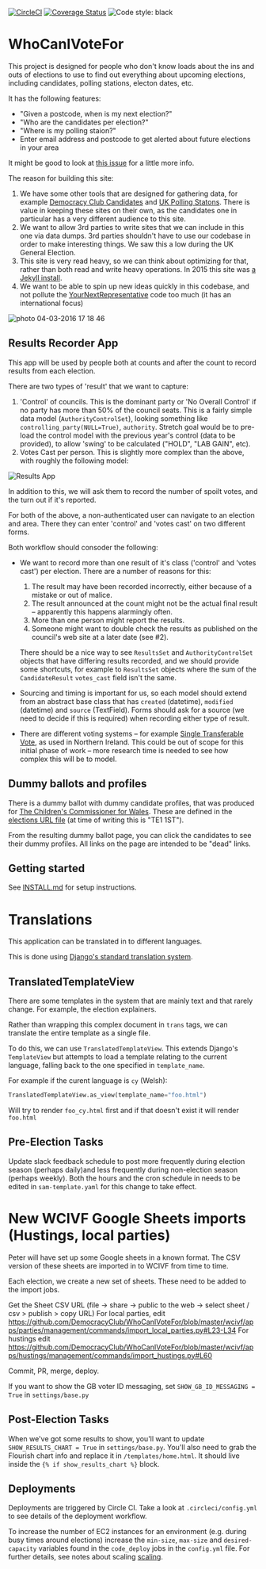 [![CircleCI](https://circleci.com/gh/DemocracyClub/WhoCanIVoteFor.svg?style=svg)](https://circleci.com/gh/DemocracyClub/WhoCanIVoteFor) [![Coverage Status](https://coveralls.io/repos/github/DemocracyClub/WhoCanIVoteFor/badge.svg?branch=master)](https://coveralls.io/github/DemocracyClub/WhoCanIVoteFor?branch=master) ![Code style: black](https://img.shields.io/badge/code%20style-black-000000.svg)

# WhoCanIVoteFor

This project is designed for people who don't know loads about the ins and outs of elections to use to find out everything about upcoming elections, including candidates, polling stations, electon dates, etc.

It has the following features:

* "Given a postcode, when is my next election?"
* "Who are the candidates per election?"
* "Where is my polling staion?"
* Enter email address and postcode to get alerted about future elections in your area

It might be good to look at [this issue](https://github.com/mysociety/yournextrepresentative/issues/584) for a little more info.

The reason for building this site:

1. We have some other tools that are designed for gathering data, for example [Democracy Club Candidates](https://candidates.democracyclub.org.uk/) and [UK Polling Statons](https://wheredoivote.co.uk/).  There is value in keeping these sites on their own, as the candidates one in particular has a very different audience to this site.
2. We want to allow 3rd parties to write sites that we can include in this one via data dumps.  3rd parties shouldn't have to use our codebase in order to make interesting things.  We saw this a low during the UK General Election.
3. This site is very read heavy, so we can think about optimizing for that, rather than both read and write heavy operations.  In 2015 this site was [a Jekyll install](https://github.com/DemocracyClub/YourNextMP-Read).
4. We want to be able to spin up new ideas quickly in this codebase, and not pollute the [YourNextRepresentative](https://github.com/DemocracyClub/YourNextRepresentative) code too much (it has an international focus)


![photo 04-03-2016 17 18 46](https://cloud.githubusercontent.com/assets/739624/13565711/bc9bf7ea-e449-11e5-822b-8322c6a63872.jpg)


## Results Recorder App

This app will be used by people both at counts and after the count to record results from each election.

There are two types of 'result' that we want to capture:

1. 'Control' of councils.  This is the dominant party or 'No Overall Control' if no party has more than 50% of the council seats.  This is a fairly simple data model (`AuthorityControlSet`), looking something like `controlling_party(NULL=True)`, `authority`.  Stretch goal would be to pre-load the control model with the previous year's control (data to be provided), to allow 'swing' to be calculated ("HOLD", "LAB GAIN", etc).
2. Votes Cast per person.  This is slightly more complex than the above, with roughly the following model:

![Results App](results_app.png)

In addition to this, we will ask them to record the number of spoilt votes, and the turn out if it's reported.

For both of the above, a non-authenticated user can navigate to an election and area.  There they can enter 'control' and 'votes cast' on two different forms.

Both workflow should consoder the following:

* We want to record more than one result of it's class ('control' and 'votes cast') per election.  There are a number of reasons for this:

  1. The result may have been recorded incorrectly, either because of a mistake or out of malice.
  2. The result announced at the count might not be the actual final result – apparently this happens alarmingly often.
  3. More than one person might report the results.
  4. Someone might want to double check the results as published on the council's web site at a later date (see #2).

  There should be a nice way to see `ResultsSet` and `AuthorityControlSet` objects that have differing results recorded, and we should provide some shortcuts, for example to `ResultsSet` objects where the sum of the `CandidateResult` `votes_cast` field isn't the same.

* Sourcing and timing is important for us, so each model should extend from an abstract base class that has `created` (datetime), `modified` (datetime) and `source` (TextField).  Forms should ask for a source (we need to decide if this is required) when recording either type of result.

* There are different voting systems – for example [Single Transferable Vote](https://en.m.wikipedia.org/wiki/Single_transferable_vote), as used in Northern Ireland.  This could be out of scope for this initial phase of work – more research time is needed to see how complex this will be to model.

## Dummy ballots and profiles

There is a dummy ballot with dummy candidate profiles, that was produced for
[The Children's Commissioner for Wales](https://www.childcomwales.org.uk).
These are defined in the [elections URL file](wcivf/apps/elections/urls.py)
(at time of writing this is "TE1 1ST").

From the resulting dummy ballot page, you can click the candidates to see their
dummy profiles. All links on the page are intended to be "dead" links.

## Getting started

See [INSTALL.md](INSTALL.md) for setup instructions.

# Translations

This application can be translated in to different languages.

This is done using [Django's standard translation system](https://docs.djangoproject.com/en/3.2/topics/i18n/translation/).

## TranslatedTemplateView

There are some templates in the system that are mainly text and that rarely
change. For example, the election explainers.

Rather than wrapping this complex document in `trans` tags, we can translate
the entire template as a single file.

To do this, we can use `TranslatedTemplateView`. This extends Django's
`TemplateView` but attempts to load a template relating to the current
language, falling back to the one specified in `template_name`.

For example if the curent language is `cy` (Welsh):

```python
TranslatedTemplateView.as_view(template_name="foo.html")
```

Will try to render `foo_cy.html` first and if that doesn't exist it will
render `foo.html`

## Pre-Election Tasks

Update slack feedback schedule to post more frequently during election 
season (perhaps daily)and less frequently during non-election season 
(perhaps weekly). Both the hours and the cron schedule in needs to be 
edited in `sam-template.yaml` for this change to take effect.

# New WCIVF Google Sheets imports (Hustings, local parties)

Peter will have set up some Google sheets in a known format. The CSV version of these sheets are imported in to WCIVF from time to time.

Each election, we create a new set of sheets. These need to be added to the import jobs.

Get the Sheet CSV URL (file -> share -> public to the web -> select sheet / csv > publish > copy URL)
For local parties, edit https://github.com/DemocracyClub/WhoCanIVoteFor/blob/master/wcivf/apps/parties/management/commands/import_local_parties.py#L23-L34
For hustings edit https://github.com/DemocracyClub/WhoCanIVoteFor/blob/master/wcivf/apps/hustings/management/commands/import_hustings.py#L60

Commit, PR, merge, deploy.

If you want to show the GB voter ID messaging, set `SHOW_GB_ID_MESSAGING = True` in `settings/base.py`

## Post-Election Tasks

When we've got some results to show, you'll want to update `SHOW_RESULTS_CHART = True` in `settings/base.py`.
You'll also need to grab the Flourish chart info and replace it in `/templates/home.html`. It should live inside the `{% if show_results_chart %}` block.

## Deployments

Deployments are triggered by Circle CI. Take a look at `.circleci/config.yml` to see details of the deployment workflow.

To increase the number of EC2 instances for an environment (e.g. during busy times around elections) increase the `min-size`, `max-size` and `desired-capacity` variables found in the `code_deploy` jobs in the `config.yml` file. For further details, see notes about scaling [scaling](/docs/troubleshooting.md#scaling).
